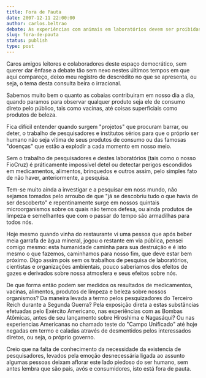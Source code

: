 ```yaml
---
title: Fora de Pauta
date: 2007-12-11 22:00:00
author: carlos.beltrao
debate: As experiências com animais em laboratórios devem ser proibidas?
slug: fora-de-pauta
status: publish 
type: post
---
```


Caros amigos leitores e colaboradores deste espaço democrático, sem querer dar ênfase a debate tão sem nexo nestes últimos tempos em que aqui compareço, deixo meu registro de descrédito no que se apresenta, ou seja, o tema desta consulta beira o irracional.  

Sabemos muito bem o quanto as cobaias contribuiram em nosso dia a dia, quando paramos para observar qualquer produto seja ele de consumo direto pelo público, tais como vacinas, até coisas superficiais como produtos de beleza.   

Fica difícil entender quando surgem "projetos" que procuram barrar, ou deter, o trabalho de pesquisadores e institutos sérios para que o próprio ser humano não seja vítima de seus produtos de consumo ou das famosas "doenças" que estão a explodir a cada momento em nosso meio.  

Sem o trabalho de pesquisadores e destes laboratórios (tais como o nosso FioCruz) é práticamente impossível detel ou detectar perigos escondidos em medicamentos, alimentos, brinquedos e outros assim, pelo simples fato de não haver, anteriormente, a pesquisa.  

Tem-se muito ainda a investigar e a pesquisar em noss mundo, não sejamos tomados pelo arroubo de que "já se descobriu tudo o que havia de ser descoberto" e repentinamente surge em nossos quintais microorganismos sobre os quais não temos defesa, ou ainda produtos de limpeza e semelhantes que com o passar do tempo são armadilhas para todos nós.  

Hoje mesmo quando vinha do restaurante vi uma pessoa que após beber meia garrafa de àgua mineral, jogou o restante em via pública, pensei comigo mesmo: esta humanidade caminha para sua destruição e é isto mesmo o que fazemos, caminhamos para nosso fim, que deve estar bem próximo. Digo assim pois sem os trabalhos de pesquisa de laboratórios, cientistas e organizações ambientais, pouco saberíamos dos efeitos de gazes e derivados sobre nossa atmosfera e seus efeitos sobre nós.  

De que forma então podem ser medidos os resultados de medicamentos, vacinas, alimentos, produtos de limpeza e beleza sobre nossos organismos? Da maneira levada a termo pelos pesquizadores do Terceiro Reich durante a Segunda Guerra? Pela exposição direta a estas substâncias efetuadas pelo Exército Americano, nas experiências com as Bombas Atômicas, antes de seu lançamento sobre Hiroshima e Nagasáqui? Ou nas experiencias Americanas no chamado teste do "Campo Unificado" até hoje negadas em termo e caladas através de desmentidos pelos interessados diretos, ou seja, o próprio governo.  

Creio que na falta de conhecimento da necessidade da existencia de pesquisadores, levados pela emoção desnecessária ligada ao assunto algumas pessoas deixam aflorar este lado piedoso do ser humano, sem antes lembra que são pais, avós e consumidores, isto está fora de pauta.
